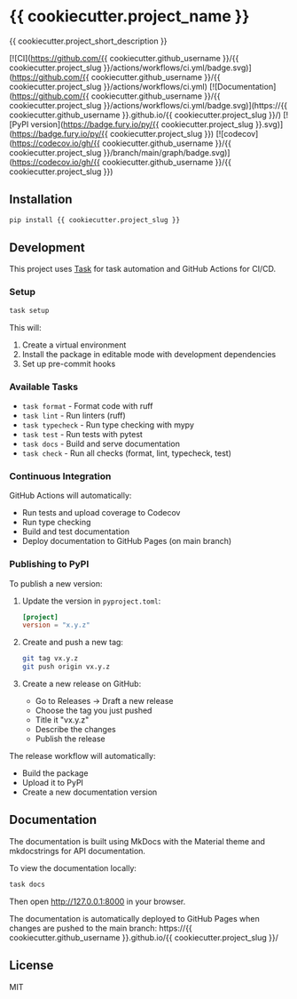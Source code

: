# {{ cookiecutter.project_name }}

{{ cookiecutter.project_short_description }}

[![CI](https://github.com/{{ cookiecutter.github_username }}/{{ cookiecutter.project_slug }}/actions/workflows/ci.yml/badge.svg)](https://github.com/{{ cookiecutter.github_username }}/{{ cookiecutter.project_slug }}/actions/workflows/ci.yml)
[![Documentation](https://github.com/{{ cookiecutter.github_username }}/{{ cookiecutter.project_slug }}/actions/workflows/ci.yml/badge.svg)](https://{{ cookiecutter.github_username }}.github.io/{{ cookiecutter.project_slug }}/)
[![PyPI version](https://badge.fury.io/py/{{ cookiecutter.project_slug }}.svg)](https://badge.fury.io/py/{{ cookiecutter.project_slug }})
[![codecov](https://codecov.io/gh/{{ cookiecutter.github_username }}/{{ cookiecutter.project_slug }}/branch/main/graph/badge.svg)](https://codecov.io/gh/{{ cookiecutter.github_username }}/{{ cookiecutter.project_slug }})

## Installation

```bash
pip install {{ cookiecutter.project_slug }}
```

## Development

This project uses [Task](https://taskfile.dev) for task automation and GitHub Actions for CI/CD.

### Setup

```bash
task setup
```

This will:
1. Create a virtual environment
2. Install the package in editable mode with development dependencies
3. Set up pre-commit hooks

### Available Tasks

- `task format` - Format code with ruff
- `task lint` - Run linters (ruff)
- `task typecheck` - Run type checking with mypy
- `task test` - Run tests with pytest
- `task docs` - Build and serve documentation
- `task check` - Run all checks (format, lint, typecheck, test)

### Continuous Integration

GitHub Actions will automatically:
- Run tests and upload coverage to Codecov
- Run type checking
- Build and test documentation
- Deploy documentation to GitHub Pages (on main branch)

### Publishing to PyPI

To publish a new version:

1. Update the version in `pyproject.toml`:
   ```toml
   [project]
   version = "x.y.z"
   ```

2. Create and push a new tag:
   ```bash
   git tag vx.y.z
   git push origin vx.y.z
   ```

3. Create a new release on GitHub:
   - Go to Releases -> Draft a new release
   - Choose the tag you just pushed
   - Title it "vx.y.z"
   - Describe the changes
   - Publish the release

The release workflow will automatically:
- Build the package
- Upload it to PyPI
- Create a new documentation version

## Documentation

The documentation is built using MkDocs with the Material theme and mkdocstrings for API documentation.

To view the documentation locally:

```bash
task docs
```

Then open http://127.0.0.1:8000 in your browser.

The documentation is automatically deployed to GitHub Pages when changes are pushed to the main branch: https://{{ cookiecutter.github_username }}.github.io/{{ cookiecutter.project_slug }}/

## License

MIT
